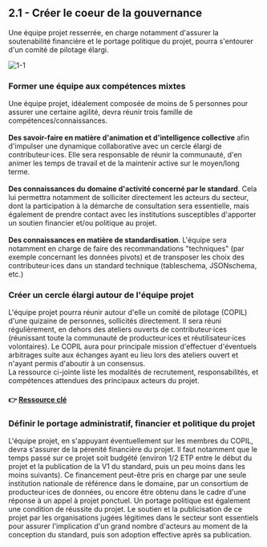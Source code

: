 ## 2.1 - Créer le coeur de la gouvernance 

Une équipe projet resserrée, en charge notamment d'assurer la soutenabilité financière et le portage politique du projet, pourra s'entourer d'un comité de pilotage élargi. 

![1-1](/images/algo/1-1.png)

### Former une équipe aux compétences mixtes 

Une équipe projet, idéalement composée de moins de 5 personnes pour assurer une certaine agilité, devra réunir trois famille de compétences/connaissances. 
<br><br> 
<b>Des savoir-faire  en matière d'animation et d'intelligence collective</b> afin d'impulser une dynamique collaborative avec un cercle élargi de contributeur·ices. Elle sera responsable de réunir la communauté, d'en animer les temps de travail et de la maintenir active sur le moyen/long terme. <br><br>
<b>Des connaissances du domaine d'activité concerné par le standard</b>. Cela lui permettra notamment de solliciter directement les acteurs du secteur, dont la participation à la démarche de consultation sera essentielle, mais également de prendre contact avec les institutions susceptibles d'apporter un soutien financier et/ou politique au projet. <br><br>
<b>Des connaissances en matière de standardisation</b>. L'équipe sera notamment en charge de faire des recommandations "techniques" (par exemple concernant les données pivots) et de transposer les choix des contributeur·ices dans un standard technique (tableschema, JSONschema, etc.)  

### Créer un cercle élargi autour de l'équipe projet 

L'équipe projet pourra réunir autour d'elle un comité de pilotage (COPIL) d'une quizaine de personnes, sollicités directement. Il sera réuni régulièrement, en dehors des ateliers ouverts de contributeur·ices (réunissant toute la communauté de producteur·ices et réutilisateur·ices volontaires). Le COPIL aura pour principale mission d'effectuer d'éventuels arbitrages suite aux échanges ayant eu lieu lors des ateliers ouvert et n'ayant permis d'aboutir à un consensus.  
La ressource ci-jointe liste les modalités de recrutement, responsabilités, et compétences attendues des principaux acteurs du projet. 

#### 👉 [Ressource clé](https://nextcloud.datactivist.coop/s/mQ6KtWt78erzb7K)

### Définir le portage administratif, financier et politique du projet 

L'équipe projet, en s'appuyant éventuellement sur les membres du COPIL, devra s'assurer de la pérenité financière du projet. Il faut notamment que le temps passé sur ce projet soit budgété (environ 1/2 ETP entre le début du projet et la publication de la V1 du standard, puis un peu moins dans les moins suivants). Ce financement peut-être pris en charge par une seule institution nationale de référence dans le domaine, par un consortium de producteur·ices de données, ou encore être obtenu dans le cadre d'une réponse à un appel à projet ponctuel. 
Un portage politique est également une condition de réussite du projet. Le soutien et la publicisation de ce projet par les organisations jugées légitimes dans le secteur sont essentiels pour assurer l'implication d'un grand nombre d'acteurs au moment de la conception du standard, puis son adoption effective après sa publication. 
